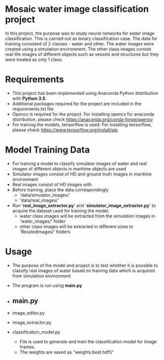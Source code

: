 # Mosaic water image classification project

In this project, the purpose was to study neural networks for water image classification. This is carried out as binary classification case. The data for training consisted of 2 classes - water and other. The water images were created using a simulation environment. The other class images consist real-life images of different objects such as vessels and structures but they were treated as only 1 class. 

# Requirements

- This project has been implemented using Anaconda Python distribution with **Python 3.5**. 
- Additional packages required for the project are included in the requirements.txt file.
- Opencv is required for the project. For installing opencv for anaconda distribution, please check https://anaconda.org/conda-forge/opencv
- For training the models, tensorflow is used. For installing tensorflow, please check https://www.tensorflow.org/install/pip

# Model Training Data

- For training a model to classify simulator images of water and real images of different objects in maritime objects are used
- Simulator images consist of HD and ground truth images in maritime environment
- Real images consist of HD images with
- Before training, place the data correspondingly 
  - 'data/simulator_images/'
  - 'data/real_images/'
- Run '__real_image_extractor.py__' and '__simulator_image_extractor.py__' to acquire the dataset used for training the model.
  - water class images will be extracted from the simulation images in 'water_images/' folder
  - other class images will be extracted in different sizes to 'ResizedImages/' folders

# Usage

- The purpose of the model and project is to test whether it is possible to classify real images of water based on training data which is acquired from simulation environment
- The program is run using __main.py__

- main.py
  - 
- image_editor.py
- image_extractor.py
- classification_model.py
  - File is used to generate and train the classification model for image frames.
  - The weights are saved as "weights.best.hdf5"

